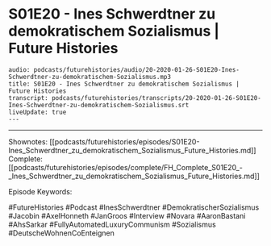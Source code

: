 # S01E20 - Ines Schwerdtner zu demokratischem Sozialismus | Future Histories

```audio-note
audio: podcasts/futurehistories/audio/20-2020-01-26-S01E20-Ines-Schwerdtner-zu-demokratischem-Sozialismus.mp3
title: S01E20 - Ines Schwerdtner zu demokratischem Sozialismus | Future Histories
transcript: podcasts/futurehistories/transcripts/20-2020-01-26-S01E20-Ines-Schwerdtner-zu-demokratischem-Sozialismus.srt
liveUpdate: true
---

```
---

Shownotes: [[podcasts/futurehistories/episodes/S01E20-Ines_Schwerdtner_zu_demokratischem_Sozialismus_Future_Histories.md]]
Complete: [[podcasts/futurehistories/episodes/complete/FH_Complete_S01E20_-_Ines_Schwerdtner_zu_demokratischem_Sozialismus_Future_Histories.md]]


Episode Keywords:

#FutureHistories #Podcast #InesSchwerdtner #DemokratischerSozialismus #Jacobin #AxelHonneth #JanGroos #Interview #Novara #AaronBastani #AhsSarkar #FullyAutomatedLuxuryCommunism #Sozialismus #DeutscheWohnenCoEnteignen
